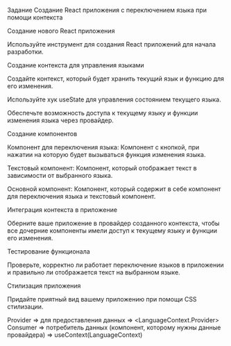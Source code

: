 Задание
Создание React приложения с переключением языка при помощи контекста

Создание нового React приложения

Используйте инструмент для создания React приложений для начала разработки.

Создание контекста для управления языками

Создайте контекст, который будет хранить текущий язык и функцию для его изменения.

Используйте хук useState для управления состоянием текущего языка.

Обеспечьте возможность доступа к текущему языку и функции изменения языка через провайдер.

Создание компонентов

Компонент для переключения языка: Компонент с кнопкой, при нажатии на которую будет вызываться функция изменения языка.

Текстовый компонент: Компонент, который отображает текст в зависимости от выбранного языка.

Основной компонент: Компонент, который содержит в себе компонент для переключения языка и текстовый компонент.

Интеграция контекста в приложение

Оберните ваше приложение в провайдер созданного контекста, чтобы все дочерние компоненты имели доступ к текущему языку и функции его изменения.

Тестирование функционала

Проверьте, корректно ли работает переключение языков в приложении и правильно ли отображается текст на выбранном языке.

Стилизация приложения

Придайте приятный вид вашему приложению при помощи CSS стилизации.

Provider => для предоставления данных => <LanguageContext.Provider>
Consumer => потребитель данных (компонент, которому нужны данные провайдера) => useContext(LanguageContext)
